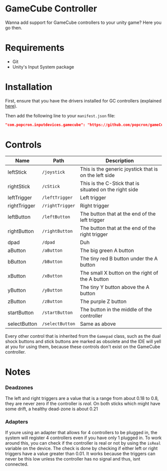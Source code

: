 # GameCube Controller
Wanna add support for GameCube controllers to your unity game? Here you go then.

# Requirements
- Git
- Unity's Input System package

# Installation
First, ensure that you have the drivers installed for GC controllers (explained [here](https://wiki.dolphin-emu.org/index.php?title=How_to_use_the_Official_GameCube_Controller_Adapter_for_Wii_U_in_Dolphin#Windows)).

Then add the following line to your `manifest.json` file:
```json
"com.popcron.inputdevices.gamecube": "https://github.com/popcron/gameCubeController.git"
```

# Controls
| Name | Path | Description |
| --- | --- | --- |
| leftStick | `/joystick` | This is the generic joystick that is on the left side |
| rightStick | `/cStick` | This is the C-Stick that is situated on the right side |
| leftTrigger | `/leftTrigger` | Left trigger |
| rightTrigger | `/rightTrigger` | Right trigger |
| leftButton | `/leftButton` | The button that at the end of the left trigger |
| rightButton | `/rightButton` | The button that at the end of the right trigger |
| dpad | `/dpad` | Duh |
| aButton | `/aButton` | The big green A button |
| bButton | `/bButton` | The tiny red B button under the A button |
| xButton | `/xButton` | The small X button on the right of the A button |
| yButton | `/yButton` | The tiny Y button above the A button |
| zButton | `/zButton` | The purple Z button |
| startButton | `/startButton` | The button in the middle of the controller |
| selectButton | `/selectButton` | Same as above |

Every other control that is inherited from the `Gamepad` class, such as the dual shock buttons and stick buttons are marked as obsolete and the IDE will yell at you for using them, because these controls don't exist on the GameCube controller.

# Notes
### Deadzones
The left and right triggers are a value that is a range from about 0.18 to 0.8, they are never zero if the controller is *real*. On both sticks which might have some drift, a healthy dead-zone is about 0.21

### Adapters
If youre using an adapter that allows for 4 controllers to be plugged in, the system will register 4 controllers even if you have only 1 plugged in. To work around this, you can check if the controller is real or not by using the `isReal` variable on the device. The check is done by checking if either left or right triggers have a value greater than 0.01. It works because the triggers can never be this low unless the controller has no signal and thus, isnt connected.
